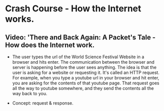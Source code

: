 
# Crash Course - How the Internet works. 


## Video: 'There and Back Again: A Packet's Tale - How does the Internet work. 

* The user types the url of the World Science Festival Website in a browser and hits enter. The communication between the browser and server is happening before the user sees anything. The idea is that the user is asking for a website or requesting it. It's called an HTTP request. For example, when you type a youtube url in your browser and hit enter, you are asking for the contents of that youtube page. That request goes all the way to youtube somewhere, and they send the contents all the way back to you. 

* Concept: request & response. 





